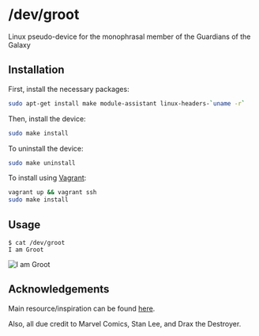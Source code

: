 # /dev/groot

Linux pseudo-device for the monophrasal member of the Guardians of the Galaxy

## Installation


First, install the necessary packages:

```bash
sudo apt-get install make module-assistant linux-headers-`uname -r`
```

Then, install the device:

```bash
sudo make install
```

To uninstall the device:

```bash
sudo make uninstall
```

To install using [Vagrant](https://www.vagrantup.com/):

```bash
vagrant up && vagrant ssh
sudo make install
```

## Usage

```
$ cat /dev/groot
I am Groot
```

![I am Groot](https://i.imgur.com/P5SkXYi.gif)

## Acknowledgements

Main resource/inspiration can be found [here](http://www.linuxdevcenter.com/pub/a/linux/2007/07/05/devhelloworld-a-simple-introduction-to-device-drivers-under-linux.html).

Also, all due credit to Marvel Comics, Stan Lee, and Drax the Destroyer.